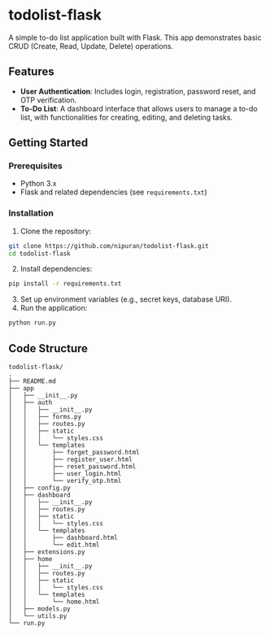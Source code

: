 # todolist-flask

A simple to-do list application built with Flask. This app demonstrates basic CRUD (Create, Read, Update, Delete) operations.

## Features

- **User Authentication**: Includes login, registration, password reset, and OTP verification.
- **To-Do List**: A dashboard interface that allows users to manage a to-do list, with functionalities for creating, editing, and deleting tasks.


## Getting Started

### Prerequisites

- Python 3.x
- Flask and related dependencies (see `requirements.txt`)


### Installation

1. Clone the repository:
```bash
git clone https://github.com/nipuran/todolist-flask.git
cd todolist-flask
```
2. Install dependencies:
```bash
pip install -r requirements.txt
```
3. Set up environment variables (e.g., secret keys, database URI).
4. Run the application:
```bash
python run.py
```


## Code Structure


```
todolist-flask/
.
├── README.md
├── app
│   ├── __init__.py
│   ├── auth
│   │   ├── __init__.py
│   │   ├── forms.py
│   │   ├── routes.py
│   │   ├── static
│   │   │   └── styles.css
│   │   └── templates
│   │       ├── forget_password.html
│   │       ├── register_user.html
│   │       ├── reset_password.html
│   │       ├── user_login.html
│   │       └── verify_otp.html
│   ├── config.py
│   ├── dashboard
│   │   ├── __init__.py
│   │   ├── routes.py
│   │   ├── static
│   │   │   └── styles.css
│   │   └── templates
│   │       ├── dashboard.html
│   │       └── edit.html
│   ├── extensions.py
│   ├── home
│   │   ├── __init__.py
│   │   ├── routes.py
│   │   ├── static
│   │   │   └── styles.css
│   │   └── templates
│   │       └── home.html
│   ├── models.py
│   └── utils.py
└── run.py
```
